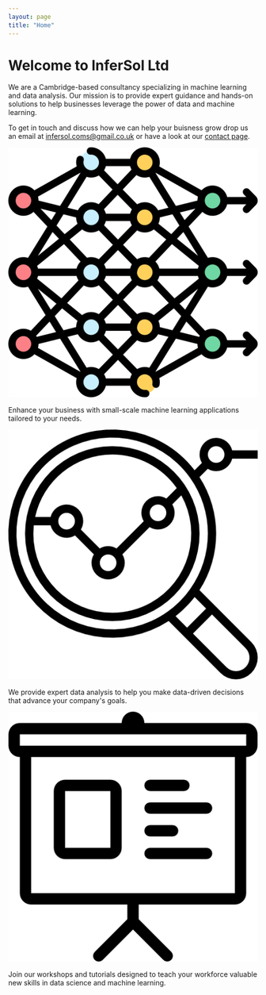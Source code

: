 ```yaml
---
layout: page
title: "Home"
---
```


<!-- Add custom styles here or in your CSS file -->
<link rel="stylesheet" href="{{ '/assets/css/styles.css' | relative_url }}">

# Welcome to InferSol Ltd

We are a Cambridge-based consultancy specializing in machine learning and data analysis. Our mission is to provide expert guidance and hands-on solutions to help businesses leverage the power of data and machine learning.

To get in touch and discuss how we can help your buisness grow drop us an email
at <a href="mailto:infersol.coms@gmail.co.uk">infersol.coms@gmail.co.uk</a> 
or have a look at our <a href="infersol.co.uk/contact.html">contact page</a>.

<div class="container">
    <div class="box">
        <img src="assets/deep-learning.png" alt="Machine Learning" class="service-image">
        <p>Enhance your business with small-scale machine learning applications tailored to your needs.</p>
    </div>
    <div class="box">
        <img src="assets/analysis.png" alt="Data Analysis" class="service-image">
        <p>We provide expert data analysis to help you make data-driven decisions that advance your company's goals.</p>
    </div>
    <div class="box">
        <img src="assets/presentation.png" alt="Workshops" class="service-image">
        <p>Join our workshops and tutorials designed to teach your workforce valuable new skills in data science and machine learning.</p>
    </div>
</div>
